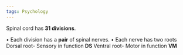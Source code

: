 ```yaml
---
tags: Psychology
---
```



Spinal cord has **31 divisions**.

• Each division has a **pair** of spinal
nerves.
• Each nerve has two roots
	Dorsal root- Sensory in function **DS**
	Ventral root- Motor in function **VM**

